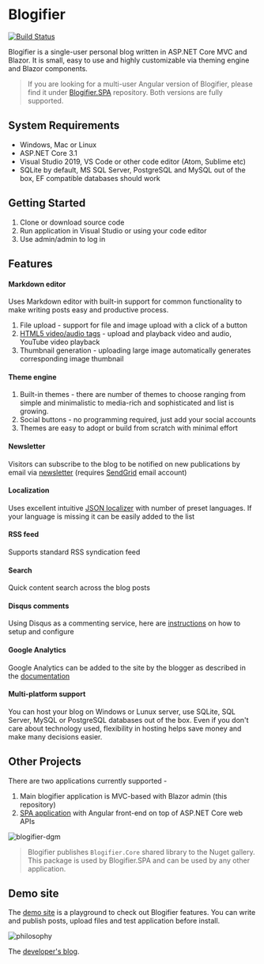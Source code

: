 # Blogifier
[![Build Status](https://dev.azure.com/rtur/Blogifier/_apis/build/status/blogifierdotnet.Blogifier)](https://dev.azure.com/rtur/Blogifier/_build/latest?definitionId=3)

Blogifier is a single-user personal blog written in ASP.NET Core MVC and Blazor. It is small, easy to use and highly customizable 
via theming engine and Blazor components.

> If you are looking for a multi-user Angular version of Blogifier, please find it under [Blogifier.SPA](https://github.com/blogifierdotnet/Blogifier.SPA) repository.
> Both versions are fully supported.


## System Requirements

* Windows, Mac or Linux
* ASP.NET Core 3.1
* Visual Studio 2019, VS Code or other code editor (Atom, Sublime etc)
* SQLite by default, MS SQL Server, PostgreSQL and MySQL out of the box, EF compatible databases should work

## Getting Started

1. Clone or download source code
2. Run application in Visual Studio or using your code editor
3. Use admin/admin to log in

## Features

#### Markdown editor
Uses Markdown editor with built-in support for common functionality to make writing posts easy and productive process.

1. File upload - support for file and image upload with a click of a button
2. [HTML5 video/audio tags](https://github.com/blogifierdotnet/Blogifier/blob/master/docs/VideoAudio.md) - 
    upload and playback video and audio, YouTube video playback
3. Thumbnail generation - uploading large image automatically generates corresponding image thumbnail

#### Theme engine

1. Built-in themes - there are number of themes to choose ranging from simple and minimalistic to media-rich and sophisticated and list is growing.
2. Social buttons - no programming required, just add your social accounts
3. Themes are easy to adopt or build from scratch with minimal effort

#### Newsletter
Visitors can subscribe to the blog to be notified on new publications by email via 
[newsletter](https://github.com/blogifierdotnet/Blogifier/blob/master/docs/Newsletter.md) (requires 
[SendGrid](https://github.com/blogifierdotnet/Blogifier/blob/master/docs/SendGrid.md) email account)

#### Localization
Uses excellent intuitive [JSON localizer](https://github.com/blogifierdotnet/Blogifier/blob/master/docs/Localization.md) 
with number of preset languages. If your language is missing it can be easily added to the list

#### RSS feed
Supports standard RSS syndication feed

#### Search
Quick content search across the blog posts

#### Disqus comments
Using Disqus as a commenting service, here are 
[instructions](https://github.com/blogifierdotnet/Blogifier/blob/master/docs/ScriptIncludes.md) on how to setup and configure

#### Google Analytics
Google Analytics can be added to the site by the blogger as described in 
the [documentation](https://github.com/blogifierdotnet/Blogifier/blob/master/docs/ScriptIncludes.md) 

#### Multi-platform support
You can host your blog on Windows or Lunux server, use SQLite, SQL Server, MySQL or PostgreSQL databases out of the box. 
Even if you don't care about technology used, flexibility in hosting helps save money and make many decisions easier.

## Other Projects
There are two applications currently supported -
1. Main blogifier application is MVC-based with Blazor admin (this repository)
2. [SPA application](https://github.com/blogifierdotnet/Blogifier.SPA) with Angular front-end on top of ASP.NET Core web APIs

![blogifier-dgm](https://user-images.githubusercontent.com/1932785/81506457-1611e580-92bc-11ea-927e-b826c56ba21b.png)
> Blogifier publishes `Blogifier.Core` shared library to the Nuget gallery.
This package is used by Blogifier.SPA and can be used by any other application.

## Demo site

The [demo site](http://blogifier.net) is a playground to check out Blogifier features. You can write and publish posts, upload files and test application before install.

![philosophy](https://user-images.githubusercontent.com/1932785/81521511-0e2e6180-930d-11ea-8ad5-35d3cf2b6e8c.jpg)

The [developer's blog](http://rtur.net/blog).